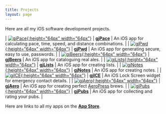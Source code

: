 ```yaml
---
title: Projects
layout: page
---
```


Here are all my iOS software development projects.

| [![gjPace](/images/gjPace/gjPace-icon.png){:height="64px" width="64px"}](/gjPace) | [**gjPace**](/gjPace) | An iOS app for calculating pace, time, speed, and distance combinations. |
| [![gjPwd](/images/gjPwd/gjPwd-icon.png){:height="64px" width="64px"}](/gjPwd) | [**gjPwd**](/gjPwd) | An iOS app for generating secure, easy to use, passwords. |
| [![gjBeers](/images/gjBeers/gjBeers-icon.png){:height="64px" width="64px"}](/gjBeers) | [**gjBeers**](/gjBeers) | An iOS app for cataloguing real ales. |
| [![gjLists](/images/gjLists/gjLists-icon.png){:height="64px" width="64px"}](/gjLists) | [**gjLists**](/gjLists) | An iOS app for creating lists. |
| [![gjNotes](/images/gjNotes/gjNotes-icon.png){:height="64px" width="64px"}](/gjNotes) | [**gjNotes**](/gjNotes) | An iOS app for creating notes. |
| [![gjICE](/images/gjICE/gjICE-icon.png){:height="64px" width="64px"}](/gjICE) | [**gjICE**](/gjICE) | An iOS Lock Screen widget for emergency contact details. |
| [![gjAero](/images/gjAero/gjAero-icon.png){:height="64px" width="64px"}](/gjAero) | [**gjAero**](/gjAero) | An iOS app for creating perfect [AeroPress](https://en.wikipedia.org/wiki/AeroPress) brews. |
| [![gjPubs](/images/gjPubs/gjPubs-icon.png){:height="64px" width="64px"}](/gjPubs) | [**gjPubs**](/gjPubs) | An iOS app for collecting and rating your pubs. |

Here are links to all my apps on the [**App Store**](https://apps.apple.com/gb/developer/gavin-jerman/id1528217377).
